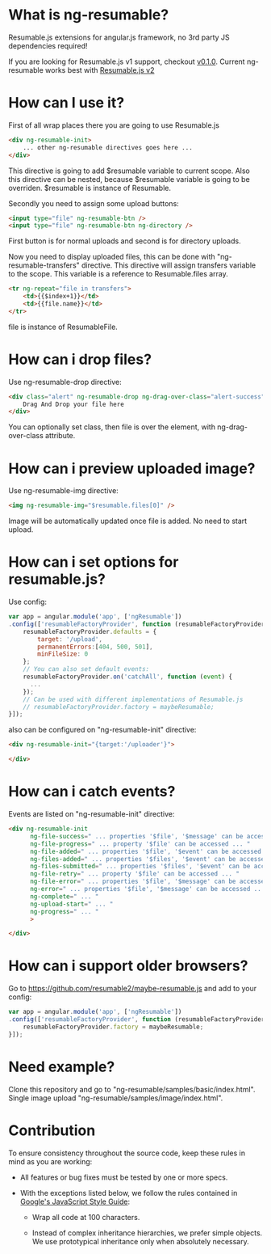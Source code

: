 What is ng-resumable?
============

Resumable.js extensions for angular.js framework, no 3rd party JS dependencies required!

If you are looking for Resumable.js v1 support, checkout [v0.1.0](https://github.com/resumable2/ng-resumable/tree/v0.1.0).
Current ng-resumable works best with [Resumable.js v2](https://github.com/resumable2/resumable.js)


How can I use it?
============

First of all wrap places there you are going to use Resumable.js
````html
<div ng-resumable-init> 
    ... other ng-resumable directives goes here ...
</div>
````
This directive is going to add $resumable variable to current scope.
Also this directive can be nested, because $resumable variable is going to be overriden.
$resumable is instance of Resumable.


Secondly you need to assign some upload buttons:
````html
<input type="file" ng-resumable-btn />
<input type="file" ng-resumable-btn ng-directory />
````
First button is for normal uploads and second is for directory uploads.


Now you need to display uploaded files, this can be done with "ng-resumable-transfers" directive.
This directive will assign transfers variable to the scope. This variable is a reference to Resumable.files array.
````html
<tr ng-repeat="file in transfers">
    <td>{{$index+1}}</td>
    <td>{{file.name}}</td>
</tr>
````
file is instance of ResumableFile.

How can i drop files?
============

Use ng-resumable-drop directive:
````html
<div class="alert" ng-resumable-drop ng-drag-over-class="alert-success">
    Drag And Drop your file here
</div>
````
You can optionally set class, then file is over the element, with ng-drag-over-class attribute.

How can i preview uploaded image?
============

Use ng-resumable-img directive:
````html
<img ng-resumable-img="$resumable.files[0]" />
````
Image will be automatically updated once file is added. No need to start upload.


How can i set options for resumable.js? 
============

Use config:
````javascript
var app = angular.module('app', ['ngResumable'])
.config(['resumableFactoryProvider', function (resumableFactoryProvider) {
    resumableFactoryProvider.defaults = {
        target: '/upload',
        permanentErrors:[404, 500, 501],
        minFileSize: 0
    };
    // You can also set default events:
    resumableFactoryProvider.on('catchAll', function (event) {
      ...
    });
    // Can be used with different implementations of Resumable.js
    // resumableFactoryProvider.factory = maybeResumable;
}]);
````

also can be configured on "ng-resumable-init" directive:
````html
<div ng-resumable-init="{target:'/uploader'}">

</div>
````


How can i catch events?
============

Events are listed on "ng-resumable-init" directive:
````html
<div ng-resumable-init 
      ng-file-success=" ... properties '$file', '$message' can be accessed ... "
      ng-file-progress=" ... property '$file' can be accessed ... "
      ng-file-added=" ... properties '$file', '$event' can be accessed ... "
      ng-files-added=" ... properties '$files', '$event' can be accessed ... "
      ng-files-submitted=" ... properties '$files', '$event' can be accessed ... "
      ng-file-retry=" ... property '$file' can be accessed ... "
      ng-file-error=" ... properties '$file', '$message' can be accessed ... "
      ng-error=" ... properties '$file', '$message' can be accessed ... "
      ng-complete=" ... "     
      ng-upload-start=" ... "   
      ng-progress=" ... "
      > 

</div>
````


How can i support older browsers?
============
Go to https://github.com/resumable2/maybe-resumable.js
and add to your config:
````javascript
var app = angular.module('app', ['ngResumable'])
.config(['resumableFactoryProvider', function (resumableFactoryProvider) {
    resumableFactoryProvider.factory = maybeResumable;
}]);
````

Need example?
============
Clone this repository and go to "ng-resumable/samples/basic/index.html".
Single image upload "ng-resumable/samples/image/index.html".


Contribution
============
To ensure consistency throughout the source code, keep these rules in mind as you are working:

* All features or bug fixes must be tested by one or more specs.

* With the exceptions listed below, we follow the rules contained in [Google's JavaScript Style Guide](http://google-styleguide.googlecode.com/svn/trunk/javascriptguide.xml):

  * Wrap all code at 100 characters.

  * Instead of complex inheritance hierarchies, we prefer simple objects. We use prototypical
inheritance only when absolutely necessary.

